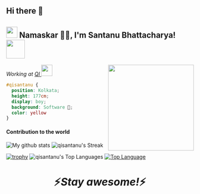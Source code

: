 ## Hi there 👋

<!--
**qisantanu/qisantanu** is a ✨ _special_ ✨ repository because its `README.md` (this file) appears on your GitHub profile.

Here are some ideas to get you started:

- 🔭 I’m currently working on ...
- 🌱 I’m currently learning ...
- 👯 I’m looking to collaborate on ...
- 🤔 I’m looking for help with ...
- 💬 Ask me about ...
- 📫 How to reach me: ...
- 😄 Pronouns: ...
- ⚡ Fun fact: ...
-->
<h2><img src="https://emojis.slackmojis.com/emojis/images/1531849430/4246/blob-sunglasses.gif?1531849430" width="30"/> Namaskar 🙏🏻, I'm Santanu Bhattacharya! <img src="https://media.giphy.com/media/12oufCB0MyZ1Go/giphy.gif" width="50"></h2>
<img align='right' src="https://media.giphy.com/media/M9gbBd9nbDrOTu1Mqx/giphy.gif" width="230">
<p><em>Working at <a href="(https://www.quantuminventions.com/)">QI
</a><img src="https://media.giphy.com/media/WUlplcMpOCEmTGBtBW/giphy.gif" width="30"> 
</em></p>

```css
#qisantanu { 
  position: Kolkata; 
  height: 177cm; 
  display: boy; 
  background: Software 🔨; 
  color: yellow 
}
```

#### Contribution to the world

![My github stats](https://github-readme-stats.vercel.app/api?username=qisantanu&show_icons=true&theme=radical) 
![qisantanu's Streak](https://github-readme-streak-stats.herokuapp.com/?user=qisantanu&theme=vue-dark&hide_border=false)

 [![trophy](https://github-profile-trophy.vercel.app/?username=qisantanu&theme=juicyfresh&no-frame=true&row=1&&margin-w=20&no-bg=true)](https://github-profile-trophy.vercel.app/?username=qisantanu&theme=juicyfresh&no-frame=true&row=1&&margin-w=20&no-bg=true)
 ![qisantanu's Top Languages](https://github-readme-stats.vercel.app/api/top-langs/?username=qisantanu&theme=vue-dark&show_icons=true&hide_border=false&layout=compact) [![Top Language](https://github-readme-stats.vercel.app/api/top-langs/?username=santattech&theme=tokyonight)](https://github-readme-stats.vercel.app/api/top-langs/?username=santattech&theme=tokyonight)
  
<h1 align='center'>⚡️<i>Stay awesome!</i>⚡️</h1>

